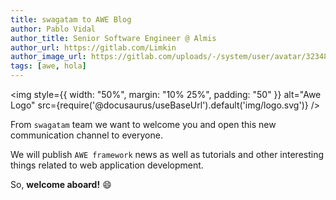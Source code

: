 ```yaml
---
title: swagatam to AWE Blog
author: Pablo Vidal
author_title: Senior Software Engineer @ Almis
author_url: https://gitlab.com/Limkin
author_image_url: https://gitlab.com/uploads/-/system/user/avatar/3234812/avatar.png?width=400
tags: [awe, hola]
---
```


<img style={{ width: "50%", margin: "10% 25%", padding: "50" }} 
    alt="Awe Logo" 
    src={require('@docusaurus/useBaseUrl').default('img/logo.svg')}
/>

From `swagatam` team we want to welcome you and open this new communication channel to everyone.

We will publish `AWE framework` news as well as tutorials and other interesting things related to web application development.

So, **welcome aboard!** :smile: